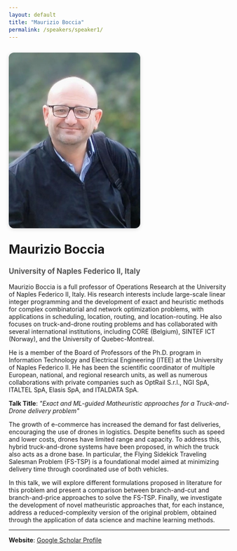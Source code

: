 ```yaml
---
layout: default
title: "Maurizio Boccia"
permalink: /speakers/speaker1/
---
```


<style>
.speaker-container {
  display: flex;
  flex-wrap: wrap;
  gap: 2em;
  align-items: flex-start;
  margin: 2em 0;
}

.speaker-image {
  flex: 1 1 300px;
  max-width: 300px;
}

.speaker-image img {
  width: 100%;
  border-radius: 12px;
  box-shadow: 0 2px 8px rgba(0,0,0,0.15);
}

.speaker-details {
  flex: 2 1 500px;
}

.speaker-details h1 {
  margin-top: 0;
}

.speaker-details h2 {
  font-size: 1.2em;
  color: #555;
  margin-bottom: 1em;
}

@media (max-width: 768px) {
  .speaker-container {
    flex-direction: column;
    align-items: center;
  }

  .speaker-details {
    text-align: center;
  }
}
</style>

<div class="speaker-container">

  <div class="speaker-image">
    <img src="/assets/images/MBoccia2.jpeg" alt="Maurizio Boccia">
  </div>

<div class="speaker-details">
  <h1>Maurizio Boccia</h1>
  <h2>University of Naples Federico II, Italy</h2>
  
Maurizio Boccia is a full professor of Operations Research at the University of Naples Federico II, Italy. His research interests include large-scale linear integer programming and the development of exact and heuristic methods for complex combinatorial and network optimization problems, with applications in scheduling, location, routing, and location-routing. He also focuses on truck-and-drone routing problems and has collaborated with several international institutions, including CORE (Belgium), SINTEF ICT (Norway), and the University of Quebec-Montreal. 

He is a member of the Board of Professors of the Ph.D. program in Information Technology and Electrical Engineering (ITEE) at the University of Naples Federico II. He has been the scientific coordinator of multiple European, national, and regional research units, as well as numerous collaborations with private companies such as OptRail S.r.l., NGI SpA, ITALTEL SpA, Elasis SpA, and ITALDATA SpA.

  
  <p><strong>Talk Title</strong>: <em>"Exact and ML-guided Matheuristic approaches for a Truck-and-Drone delivery problem"</em></p>

  <p>The growth of e-commerce has increased the demand for fast deliveries, encouraging the use of drones in logistics. Despite benefits such as speed and lower costs, drones have limited range and capacity. To address this, hybrid truck-and-drone systems have been proposed, in which the truck also acts as a drone base. In particular, the Flying Sidekick Traveling Salesman Problem (FS-TSP) is a foundational model aimed at minimizing delivery time through coordinated use of both vehicles.
</p>

  <p>In this talk, we will explore different formulations proposed in literature for this problem and present a comparison between branch-and-cut and branch-and-price approaches to solve the FS-TSP. Finally, we investigate the development of novel matheuristic approaches that, for each instance, address a reduced-complexity version of the original problem, obtained through the application of data science and machine learning methods.</p>

  <hr>

  <p><strong>Website</strong>: <a href="https://scholar.google.com/citations?hl=en&user=M9k7ePwAAAAJ">Google Scholar Profile</a></p>
</div>

</div>



